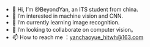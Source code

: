 - 👋 Hi, I’m @BeyondYan, an ITS student from china.
- 👀 I’m interested in machine vision and CNN.
- 🌱 I’m currently learning image recognition.
- 💞️ I’m looking to collaborate on computer vision。
- 📫 How to reach me ：yanchaoyue_hitwh@163.com

<!---
BeyondYan/BeyondYan is a ✨ special ✨ repository because its `README.md` (this file) appears on your GitHub profile.
You can click the Preview link to take a look at your changes.
--->

